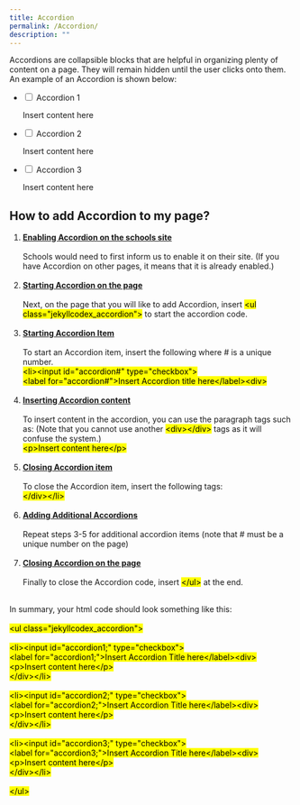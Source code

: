 ```yaml
---
title: Accordion
permalink: /Accordion/
description: ""
---
```

<p>Accordions are collapsible blocks that are helpful in organizing plenty of content on a page. They will remain hidden until the user clicks onto them.
<br>An example of an Accordion is shown below:</p>

<ul class="jekyllcodex_accordion">
<li><input id="accordion1;" type="checkbox">
<label for="accordion1;">Accordion 1</label><div>
<p>Insert content here</p>
</div></li>
<li><input id="accordion2;" type="checkbox">
<label for="accordion2;">Accordion 2</label><div>
<p>Insert content here</p>
</div></li>
<li><input id="accordion3;" type="checkbox">
<label for="accordion3;">Accordion 3</label><div>
<p>Insert content here</p>
</div></li>
</ul>

<div><h2>How to add Accordion to my page?</h2>
<ol>
<li><strong><u>Enabling Accordion on the schools site</strong></u><br><br>
Schools would need to first inform us to enable it on their site.  (If you have Accordion on other pages, it means that it is already enabled.)</li><br>

<li><strong><u>Starting Accordion on the page</strong></u><br><br>
Next, on the page that you will like to add Accordion, insert <mark>&#60;ul class&#61;"jekyllcodex_accordion"&#62;</mark> to start the accordion code.</li><br>

<li><strong><u>Starting Accordion Item</strong></u><br><br>
To start an Accordion item, insert the following where &#35; is a unique number.<br><mark>
&#60;li&#62;&#60;input id&#61;"accordion&#35;" type&#61;"checkbox"&#62;<br>
&#60;label for&#61;"accordion&#35;"&#62;Insert Accordion title here&#60;&#47;label&#62;&#60;div&#62;</mark></li><br>

<li><strong><u>Inserting Accordion content</strong></u><br><br>
To insert content in the accordion, you can use the paragraph tags such as: (Note that you cannot use another <mark>&#60;div&#62;&#60;&#47;div&#62;</mark> tags as it will confuse the system.)<br>
<mark>&#60;p&#62;Insert content here&#60;&#47;p&#62;</mark></li><br>

<li><strong><u>Closing Accordion item</strong></u><br><br>
To close the Accordion item, insert the following tags:<br>
<mark>&#60;&#47;div&#62;&#60;&#47;li&#62;</mark></li><br>

<li><strong><u>Adding Additional Accordions</strong></u><br><br>
Repeat steps 3-5 for additional accordion items (note that # must be a unique number on the page)</li><br>

<li><strong><u>Closing Accordion on the page</strong></u><br><br>
Finally to close the Accordion code, insert <mark>&#60;&#47;ul&#62;</mark> at the end.</li><br>
</ol>

<p>
In summary, your html code should look something like this:
<br><br><mark>
&#60;ul class&#61;"jekyllcodex_accordion"&#62;<br><br>
&#60;li&#62;&#60;input id&#61;"accordion1;" type&#61;"checkbox"&#62;<br>
&#60;label for&#61;"accordion1;"&#62;Insert Accordion Title here&#60;&#47;label&#62;&#60;div&#62;<br>
&#60;p&#62;Insert content here&#60;&#47;p&#62;<br>&#60;&#47;div&#62;&#60;&#47;li&#62;<br><br>
&#60;li&#62;&#60;input id&#61;"accordion2;" type&#61;"checkbox"&#62;<br>
&#60;label for&#61;"accordion2;"&#62;Insert Accordion Title here&#60;&#47;label&#62;&#60;div&#62;<br>
&#60;p&#62;Insert content here&#60;&#47;p&#62;<br>&#60;&#47;div&#62;&#60;&#47;li&#62;<br><br>
&#60;li&#62;&#60;input id&#61;"accordion3;" type&#61;"checkbox"&#62;<br>
&#60;label for&#61;"accordion3;"&#62;Insert Accordion Title here&#60;&#47;label&#62;&#60;div&#62;<br>
&#60;p&#62;Insert content here&#60;&#47;p&#62;<br>&#60;&#47;div&#62;&#60;&#47;li&#62;<br><br>
&#60;&#47;ul&#62;</mark></p>
</div>
